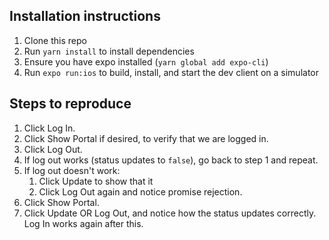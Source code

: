 ## Installation instructions

1. Clone this repo
1. Run `yarn install` to install dependencies
1. Ensure you have expo installed (`yarn global add expo-cli`)
1. Run `expo run:ios` to build, install, and start the dev client on a simulator

## Steps to reproduce

1. Click Log In.
2. Click Show Portal if desired, to verify that we are logged in.
3. Click Log Out.
4. If log out works (status updates to `false`), go back to step 1 and repeat.
5. If log out doesn't work:
   1. Click Update to show that it
   2. Click Log Out again and notice promise rejection.
6. Click Show Portal.
7. Click Update OR Log Out, and notice how the status updates correctly.
   Log In works again after this.
